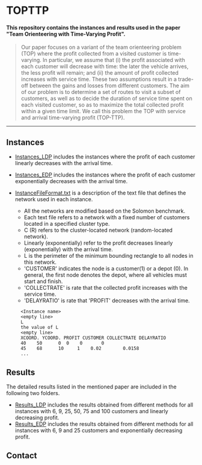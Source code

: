 # TOPTTP

#### This repository contains the instances and results used in the paper "Team Orienteering with Time-Varying Profit".
>Our paper focuses on a variant of the team orienteering problem (TOP) where the profit collected from a visited customer is time-varying. In particular, we assume that (i) the profit associated with each customer will decrease with time: the later the vehicle arrives, the less profit will remain; and (ii) the amount of profit collected increases with service time. These two assumptions result in a trade-off between the gains and losses from different customers. The aim of our problem is to determine a set of routes to visit a subset of customers, as well as to decide the duration of service time spent on each visited customer, so as to maximize the total collected profit within a given time limit. We call this problem the TOP with service and arrival time-varying profit (TOP-TTP).
---
## Instances
- [Instances_LDP](./Instances_LDP) includes the instances where the profit of each customer linearly decreases with the arrival time.

- [Instances_EDP](./Instances_EDP) includes the instances where the profit of each customer exponentially decreases with the arrival time.

- [InstanceFileFormat.txt](./InstanceFileFormat.txt) is a description of the text file that defines the network used in each instance.
  - All the networks are modified based on the Solomon benchmark. 
  - Each text file refers to a network with a fixed number of customers located in a specified cluster type. 
  - C (R) refers to the cluster-located network (random-located network).
  - Linearly (exponentially) refer to the profit decreases linearly (exponentially) with the arrival time.
  - L is the perimeter of the minimum bounding rectangle to all nodes in this network.
  - 'CUSTOMER' indicates the node is a customer(1) or a depot (0). In general, the first node denotes the depot, where all vehicles must start and finish. 
  - 'COLLECTRATE' is rate that the collected profit increases with the service time.
  - 'DELAYRATIO' is rate that 'PROFIT' decreases with the arrival time.
  
  ```
    <Instance name>
    <empty line>
    L
    the value of L
    <empty line>
    XCOORD. YCOORD. PROFIT CUSTOMER COLLECTRATE DELAYRATIO
    40	  50	  0	 0	  0	      0	
    45	  68	  10	 1	  0.02	      0.0158	
    ...    
  ```

## Results 

The detailed results listed in the mentioned paper are included in the following two folders.
- [Results_LDP](./Results_LDP) includes the results obtained from different methods for all instances with 6, 9, 25, 50, 75 and 100 customers and linearly decreasing profit. 
- [Results_EDP](./Results_EDP) includes the results obtained from different methods for all instances with 6, 9 and 25 customers and exponentially decreasing profit. 

## Contact 


